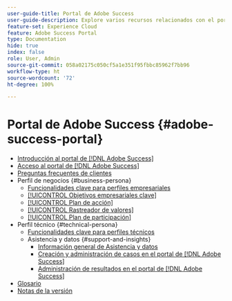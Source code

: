 ```yaml
---
user-guide-title: Portal de Adobe Success
user-guide-description: Explore varios recursos relacionados con el portal de Adobe Success para obtener más información.
feature-set: Experience Cloud
feature: Adobe Success Portal
type: Documentation
hide: true
index: false
role: User, Admin
source-git-commit: 058a02175c050cf5a1e351f95fbbc85962f7bb96
workflow-type: ht
source-wordcount: '72'
ht-degree: 100%

---
```



# Portal de Adobe Success {#adobe-success-portal}

- [Introducción al portal de  [!DNL Adobe Success] ](/help/adobe-success-portal/adobe-success-portal-introduction.md)
- [Acceso al portal de [!DNL Adobe Success] ](/help/adobe-success-portal/access-to-the-adobe-success-portal.md)
- [Preguntas frecuentes de clientes](/help/adobe-success-portal/adobe-success-portal-customer-faq.md)
- Perfil de negocios {#business-persona}
   - [Funcionalidades clave para perfiles empresariales](/help/adobe-success-portal/business-persona/key-functionalities-for-business-persona.md)
   - [[!UICONTROL Objetivos empresariales clave]](/help/adobe-success-portal/business-persona/key-business-objectives.md)
   - [[!UICONTROL Plan de acción]](/help/adobe-success-portal/business-persona/action-plan.md)
   - [[!UICONTROL Rastreador de valores]](/help/adobe-success-portal/business-persona/value-tracker.md)
   - [[!UICONTROL Plan de participación]](/help/adobe-success-portal/business-persona/engagement-plan.md)
- Perfil técnico {#technical-persona}
   - [Funcionalidades clave para perfiles técnicos](/help/adobe-success-portal/technical-persona/key-functionalities-for-technical-persona.md)
   - Asistencia y datos {#support-and-insights}
      - [Información general de Asistencia y datos](/help/adobe-success-portal/technical-persona/support-and-insights/support-and-insights-overview.md)
      - [Creación y administración de casos en el portal de [!DNL Adobe Success] ](/help/adobe-success-portal/technical-persona/support-and-insights/create-and-manage-cases-in-the-adobe-success-portal.md)
      - [Administración de resultados en el portal de [!DNL Adobe Success] ](/help/adobe-success-portal/technical-persona/support-and-insights/manage-findings-adobe-success-portal.md)
- [Glosario](/help/adobe-success-portal/glossary.md)
- [Notas de la versión](/help/adobe-success-portal/release-notes.md)

